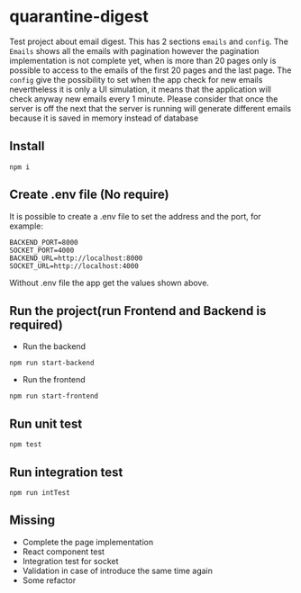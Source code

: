 # quarantine-digest

Test project about email digest. This has 2 sections `emails` and `config`. The `Emails` shows all the emails with pagination however the pagination implementation is not complete yet, when is more than 20 pages only is possible to access to the emails of the first 20 pages and the last page. The `config` give the possibility to set when the app check for new emails nevertheless it is only a UI simulation, it means that the application will check anyway new emails every 1 minute. Please consider that once the server is off the next that the server is running will generate different emails because it is saved in memory instead of database

## Install

`npm i`

## Create .env file (No require)

It is possible to create a .env file to set the address and the port, for example:

```
BACKEND_PORT=8000
SOCKET_PORT=4000
BACKEND_URL=http://localhost:8000
SOCKET_URL=http://localhost:4000
```

Without .env file the app get the values shown above.

## Run the project(run Frontend and Backend is required)

* Run the backend

`npm run start-backend`

* Run the frontend

`npm run start-frontend`

## Run unit test
`npm test`

## Run integration test
`npm run intTest`

## Missing

* Complete the page implementation
* React component test
* Integration test for socket
* Validation in case of introduce the same time again
* Some refactor